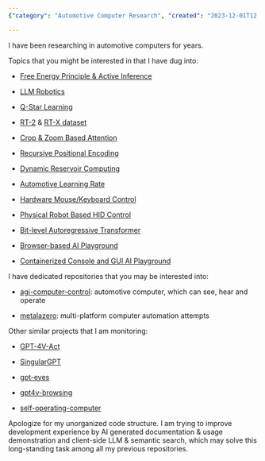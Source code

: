 ```yaml
---
{"category": "Automotive Computer Research", "created": "2023-12-01T12:11:01.177Z", "date": "2023-12-01 12:11:01", "description": "This article explores the latest developments in automotive computer research and automation projects. It delves into various aspects such as hardware control, machine learning algorithms, datasets, robotics, browser-based playgrounds, AI documentation, and semantic search, providing insights into how these technologies are advancing the field of automotive computing.", "modified": "2023-12-04T05:42:46.494Z", "tags": ["automotive", "computer research", "automation projects", "hardware control", "machine learning algorithms", "datasets", "robotics", "browser-based playgrounds", "AI documentation", "semantic search"], "title": "Seek For Cooperation And Solution Sharing"}

---
```


I have been researching in automotive computers for years.

Topics that you might be interested in that I have dug into:

- [Free Energy Principle & Active Inference](https://github.com/BerenMillidge/FEP_Active_Inference_Papers)

- [LLM Robotics](https://github.com/GT-RIPL/Awesome-LLM-Robotics)

- [Q-Star Learning](https://github.com/estill01/open_qstar)

- [RT-2](https://github.com/James4Ever0/agi_computer_control/tree/master/rt_x_experiments) & [RT-X dataset](https://robotics-transformer-x.github.io/)

- [Crop & Zoom Based Attention](https://github.com/James4Ever0/agi_computer_control/tree/master/rt_x_experiments/real_attention)

- [Recursive Positional Encoding](https://github.com/James4Ever0/agi_computer_control/blob/master/rt_x_experiments/real_attention/recursive_positional_encoding.py)

- [Dynamic Reservoir Computing](https://github.com/James4Ever0/agi_computer_control/tree/master/dynamic_plasticity_neural_networks)

- [Automotive Learning Rate](https://github.com/James4Ever0/agi_computer_control/tree/master/rt_x_experiments/gradient_undescent)

- [Hardware Mouse/Keyboard Control](https://github.com/James4Ever0/agi_computer_control/tree/master/hardware_capture_hid_power_control)

- [Physical Robot Based HID Control](https://github.com/James4Ever0/agi_computer_control/tree/master/lego_mindstorm_physical_mouse_keyboard_control)

- [Bit-level Autoregressive Transformer](https://github.com/James4Ever0/agi_computer_control/blob/master/rt_x_experiments/special_tokenizer_with_actions/test_hierachical_tokenization.py)

- [Browser-based AI Playground](https://github.com/James4Ever0/agi_computer_control/tree/master/the_frozen_forest_intro)

- [Containerized Console and GUI AI Playground](https://github.com/James4Ever0/agi_computer_control/tree/master/containerized_chatgpt_agent)

I have dedicated repositories that you may be interested into:

- [agi-computer-control](https://github.com/James4Ever0/agi_computer_control): automotive computer, which can see, hear and operate

- [metalazero](https://gitee.com/x00e0d991e368/metalazero): multi-platform computer automation attempts

Other similar projects that I am monitoring:

- [GPT-4V-Act](https://github.com/ddupont808/GPT-4V-Act)

- [SingularGPT](https://github.com/abhiprojectz/SingularGPT)

- [gpt-eyes](https://github.com/Charmve/gpt-eyes)

- [gpt4v-browsing](https://github.com/unconv/gpt4v-browsing)

- [self-operating-computer](https://github.com/OthersideAI/self-operating-computer)

Apologize for my unorganized code structure. I am trying to improve development experience by AI generated documentation & usage demonstration and client-side LLM & semantic search, which may solve this long-standing task among all my previous repositories.
